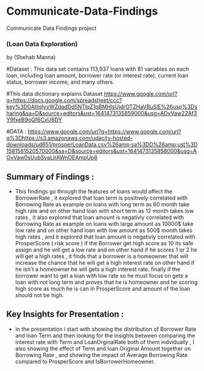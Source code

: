 # Communicate-Data-Findings
Communicate Data Findings project 
### (Loan Data Exploration)
by (Shehab Manna)
   
  #Dataset : This data set contains 113,937 loans with 81 variables on each loan, including loan amount, borrower rate (or interest rate), current loan status, borrower income, and              many others.

    
#This data dictionary explains Dataset https://www.google.com/url?q=https://docs.google.com/spreadsheet/ccc?key%3D0AllIqIyvWZdadDd5NTlqZ1pBMHlsUjdrOTZHaVBuSlE%26usp%3Dsharing&sa=D&source=editors&ust=1641473135859000&usg=AOvVaw22Af3Y9fxeB9oQf6CxU6DY 
     
     
     
#DATA : https://www.google.com/url?q=https://www.google.com/url?q%3Dhttps://s3.amazonaws.com/udacity-hosted-downloads/ud651/prosperLoanData.csv%26amp;sa%3DD%26amp;ust%3D1581581520570000&sa=D&source=editors&ust=1641473135858000&usg=AOvVaw0sUubSvaLIrAWnOEAmpUp6
     
    
 ## Summary of Findings : 
- This findings go through the features of loans would affect the BorrowerRate , it explored that loan term is positively correlated with Borrowing Rate as example on loans with long term as 60 month take high rate and on other hand loan with short term as 12 month  takes low rates , it also explored that loan amount  is negativly correlated with Borrowing Rate as example on loans with large amount as 10000$  take low rate and on other hand loan with low amount as 500$ month  takes high rates  , and it explored that loan amount  is negativly correlated with ProsperScore ( risk score ) if the Borrower get high score as 10 its safe assign and he will get a low rate and on other hand if he scores 
 1 or 2 he will get a high rates , it finds that a borrower is a homeowner that will increase the chance that he will get a high interest rate on other hand if he isn't a homeowner he will gets a high interest rate. finally if the borrower want to get a loan with low rate so he must focus on gets a loan with not long term and proves that he is homeowner and he scoring high score as much he is can in  ProsperScore and amount of the loan should not be high.
  
 
## Key Insights for Presentation :  

   - In the presentation i start with showing the distribution of Borrower Rate and loan Term and then looking for the insights between comparing the interest rate with Term and LoanOrginalRate both of them indvidually , I also showing the effect of Term and loan Original Amount together on Borrowing Rate , and showing the impact of Average Borrowing Rate compared to ProsperScore and IsBorrowerHomeowner. 
  
     
     
     
     
     
     
     
